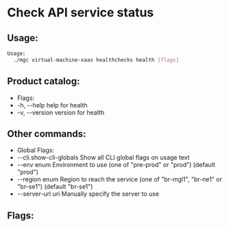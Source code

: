 # Check API service status

## Usage:
```bash
Usage:
  ./mgc virtual-machine-xaas healthchecks health [flags]
```

## Product catalog:
- Flags:
- -h, --help      help for health
- -v, --version   version for health

## Other commands:
- Global Flags:
- --cli.show-cli-globals   Show all CLI global flags on usage text
- --env enum               Environment to use (one of "pre-prod" or "prod") (default "prod")
- --region enum            Region to reach the service (one of "br-mgl1", "br-ne1" or "br-se1") (default "br-se1")
- --server-url uri         Manually specify the server to use

## Flags:
```bash

```

